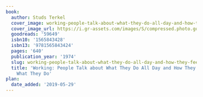 ```yaml
---
book:
  author: Studs Terkel
  cover_image: working-people-talk-about-what-they-do-all-day-and-how-they-feel-about-what-they-do.jpg
  cover_image_url: https://i.gr-assets.com/images/S/compressed.photo.goodreads.com/books/1388210645l/59649.jpg
  goodreads: '59649'
  isbn10: '1565843428'
  isbn13: '9781565843424'
  pages: '640'
  publication_year: '1974'
  slug: working-people-talk-about-what-they-do-all-day-and-how-they-feel-about-what-they-do
  title: 'Working: People Talk about What They Do All Day and How They Feel about
    What They Do'
plan:
  date_added: '2019-05-29'
---
```

